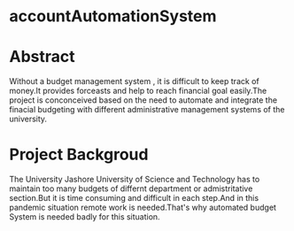 # accountAutomationSystem

# Abstract
Without a budget management system , it is difficult to keep track of money.It provides forceasts and help to reach financial goal easily.The project is conconceived based on the need to automate and integrate the finacial budgeting with different administrative management systems of the university.

# Project Backgroud
The University Jashore University of Science and Technology has to maintain too many budgets of differnt department or admistritative section.But it is time consuming and difficult in each step.And in this pandemic situation remote work is needed.That's why automated budget System is needed badly for this situation.

